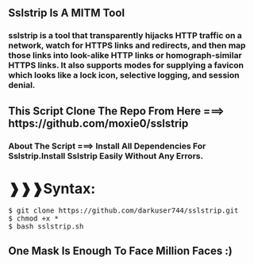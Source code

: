 <h2>Sslstrip Is A MITM Tool</h2><h3>sslstrip is a tool that transparently hijacks HTTP traffic on a network, watch for HTTPS links and redirects, and then map those links into look-alike HTTP links or homograph-similar HTTPS links. It also supports modes for supplying a favicon which looks like a lock icon, selective logging, and session denial.</h3><h2>This Script Clone The Repo From Here ===> https://github.com/moxie0/sslstrip</h2>
<h3>About The Script ===> Install All Dependencies For Sslstrip.Install Sslstrip Easily Without Any Errors.</h3>
<h1>❱❱❱Syntax:</h1>
<div class="highlight highlight-source-shell"><pre>$ git clone https://github.com/darkuser744/sslstrip.git <br>$ chmod +x * <br>$ bash sslstrip.sh</pre></div>
<h2>One Mask Is Enough To Face Million Faces :)</h2>
